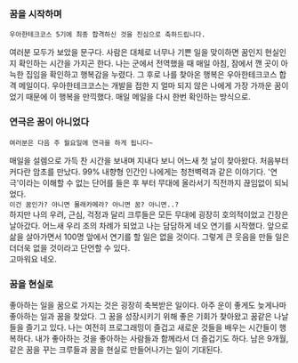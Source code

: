 
### 꿈을 시작하며
```
우아한테크코스 5기에 최종 합격하신 것을 진심으로 축하드립니다.
```
여러분 모두가 보았을 문구다.
사람은 대체로 너무나 기쁜 일을 맞이하면 꿈인지 현실인지 확인하는 시간을 가지곤 한다.
나는 군에서 전역했을 때 매일 아침, 잠에서 깬 곳이 아늑한 집임을 확인하고 행복감을 누렸다.
그 후로 나를 찾아온 행복은 우아한테크코스 합격 메일이다. 
우아한테크코스는 개발을 접한 지 얼마 되지 않은 나에게 가장 가까운 꿈이었기 때문에 이 행복을 만끽했다.
매일 메일을 다시 한번 확인하는 방식으로.


### 연극은 꿈이 아니었다
```
여러분은 다음 주 월요일에 연극을 하게 됩니다~
```
매일을 설렘으로 가득 찬 시간을 보내며 지내다 보니 어느새 첫 날이 찾아왔다. 
처음부터 커다란 암초를 만났다. 99% 내향형 인간인 나에게는 청천벽력과 같은 이야기다.
'연극'이라는 이해할 수 없는 단어를 들은 후 부터 무대에 올라서기 직전까지 끊임없이 되뇌었다.  
`이건 꿈인가? 아니면 몰래카메라? 아니면 꿈? 아니면..?`   
하지만 나의 우려, 근심, 걱정과 달리 크루들은 모든 무대에 굉장히 호의적이었고 긴장은 날아갔다.
어느새 우리 조의 차례가 되었고 나는 담담하게 네오 연기를 시작했다.
앞으로 삶을 살아가면서 100명 앞에서 연기를 할 일은 없을 것이다.
그렇게 큰 웃음을 만들 일은 더더욱 없을 것이라고 단언할 수 있다.    
고마워요 네오.

### 꿈을 현실로

좋아하는 일을 꿈으로 가지는 것은 굉장히 축복받은 일이다.
아주 운이 좋게도 늦게나마 좋아하는 일과 꿈을 찾았다.
그 꿈을 성장시키기 위해 좋은 기회가 찾아왔고 꿈같은 나날들을 즐기고 있다.
나는 여전히 프로그래밍이 즐겁고 새로운 것들을 배우는 시간들이 행복하다.
내가 좋아하는 것을 좋아하는 사람들과 함께라서 더 즐겁기도 하다.
남은 9개월, 같은 꿈을 꾸는 크루들과 꿈을 현실로 만들어나가는 일이 기대된다.
